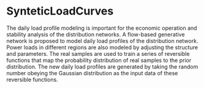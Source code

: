 # SynteticLoadCurves
 The daily load profile modeling is important for the economic operation and stability analysis of the distribution networks.   A flow-based generative network is proposed to model daily load profiles of the distribution network. Power loads in different regions are also modeled by adjusting the structure and parameters.  The real samples are used to train a series of reversible functions that map the probability distribution of real samples to the prior distribution. The new daily load profiles are generated by taking the random number obeying the Gaussian distribution as the input data of these reversible functions. 

